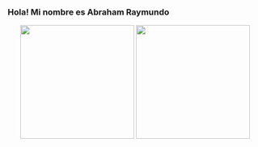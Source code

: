 ### Hola! Mi nombre es Abraham Raymundo


<div align="center">
<a href="https://github.com/anuraghazra/github-readme-stats"><img src="https://github-readme-stats.vercel.app/api?username=Pimpollo30&theme=dark&show_icons=true&icon_color=9757FF" height="225"></a>
<a href="https://github.com/anuraghazra/github-readme-stats"><img src="https://github-readme-stats.vercel.app/api/top-langs/?username=anuraghazra&langs_count=4&layout=default&theme=dark" height="225"></a>
</div>
